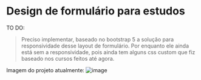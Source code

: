 # Design de formulário para estudos

TO DO:
>Preciso implementar, baseado no bootstrap 5 a solução para responsividade desse layout de formulário. Por enquanto ele ainda está sem a responsividade,
pois ainda tem alguns css custom que fiz baseado nos cursos feitos até agora.

Imagem do projeto atualmente: 
![image](https://user-images.githubusercontent.com/49026950/113499147-16295e00-94ea-11eb-8ab8-1926f3067a9f.png)
